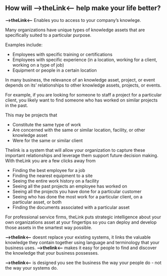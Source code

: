 ## How will -->theLink<-- help make your life better?

**–>theLink<–**  Enables you to access to your company’s knowlege.

Many organizations have unique types of knowledge assets that are specifically suited to a particular purpose.

Examples include:

* Employees with specific training or certifications
* Employees with specific experience (in a location, working for a client, working on a type of job)
* Equipment or people in a certain location

In many business, the relevance of an knowledge asset, project, or event depends on its’ relationships to other knowledge assets, projects, or events.

For example, if you are looking for someone to staff a project for a particular client, you likely want to find someone who has worked on similar projects in the past.

This may be projects that
* Constitute the same type of work
* Are concerned with the same or similar location, facility, or other knowledge asset
* Were for the same or similar client

Thelink is a system that will allow your organization to capture these important relationships and leverage them support future decision making. With theLink you are a few clicks away from

* Finding the best employee for a job
* Finding the nearest equipment to a site
* Seeing the entire work history on a facility
* Seeing all the past projects an employee has worked on
* Seeing all the projects you have done for a particular customer
* Seeing who has done the most work for a particular client, on a particular asset, or both
* Finding the documents associated with a particular asset

For professional service firms, theLink puts strategic intelligence about your own organizations asset at your fingertips so you can deploy and develop those assets in the smartest way possible.

**-->thelink<--** doesnt replace your existing systems, it links the valuable knowledge they contain together using language and terminology that your business uses. **-->thelink<--** makes it easy for people to find and discover the knowledge that your business possesses. 

**-->thelink<--** is designed you see the business the way your people do - not the way your systems do.
